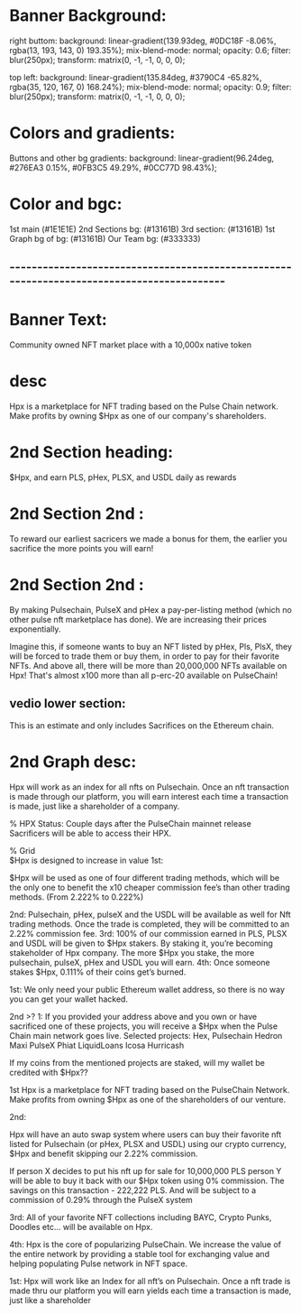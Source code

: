 # Banner Background:

right buttom:
background: linear-gradient(139.93deg, #0DC18F -8.06%, rgba(13, 193, 143, 0) 193.35%);
mix-blend-mode: normal;
opacity: 0.6;
filter: blur(250px);
transform: matrix(0, -1, -1, 0, 0, 0);

top left:
background: linear-gradient(135.84deg, #3790C4 -65.82%, rgba(35, 120, 167, 0) 168.24%);
mix-blend-mode: normal;
opacity: 0.9;
filter: blur(250px);
transform: matrix(0, -1, -1, 0, 0, 0);

# Colors and gradients:

Buttons and other bg gradients:
background: linear-gradient(96.24deg, #276EA3 0.15%, #0FB3C5 49.29%, #0CC77D 98.43%);

# Color and bgc:

1st main
(#1E1E1E)
2nd Sections bg:
(#13161B)
3rd section:
(#13161B)
1st Graph bg of bg:
(#13161B)
Our Team bg:
(#333333)

## ------------------------------------------------------------------------------------------

# Banner Text:

Community owned NFT market place with a 10,000x native token

# desc

Hpx is a marketplace for NFT trading based on the Pulse Chain network.
Make profits by owning $Hpx as one of our company's shareholders.

# 2nd Section heading:

$Hpx, and earn PLS,
pHex, PLSX, and USDL daily as rewards

# 2nd Section 2nd :

To reward our earliest sacricers we made a bonus for them, the earlier you sacrifice the more points you will earn!

# 2nd Section 2nd :

By making Pulsechain, PulseX and pHex a pay-per-listing method (which no other pulse nft marketplace has done).
We are increasing their prices exponentially.

Imagine this, if someone wants to buy an NFT listed by pHex, Pls, PlsX, they will be forced to trade them or buy them, in order to pay for their favorite NFTs. And above all, there will be more than 20,000,000 NFTs available on Hpx! That's almost x100 more than all p-erc-20 available on PulseChain!

## vedio lower section:

This is an estimate and only includes Sacrifices on the Ethereum chain.

# 2nd Graph desc:

Hpx will work as an index for all nfts on Pulsechain. Once an nft transaction is made through our platform, you will earn interest each time a transaction is made, just like a shareholder of a company.

% HPX Status:
Couple days after the PulseChain mainnet release Sacrificers will be able to access their HPX.

% Grid  
$Hpx is designed to increase in value
1st:

$Hpx will be used as one of four different trading methods, which will be the only one to benefit the x10 cheaper commission fee’s than other trading methods. (From 2.222% to 0.222%)

2nd: Pulsechain, pHex, pulseX and the USDL will be available as well for Nft trading methods. Once the trade is completed, they will be committed to an 2.22% commission fee.
3rd:
100% of our commission earned in PLS, PLSX and USDL will be given to $Hpx stakers. By staking it, you’re becoming stakeholder of Hpx company. The more $Hpx you stake, the more pulsechain, pulseX, pHex and USDL you will earn.
4th:
Once someone stakes $Hpx, 0.111% of their coins get’s burned.

<!-- Air Drop -->

1st:
We only need your public Ethereum wallet address, so there is no way you can get your wallet hacked.

2nd >? 1:
If you provided your address above and you own or have sacrificed one of these projects, you will receive a $Hpx when the Pulse Chain main network goes live. Selected projects: Hex, Pulsechain Hedron Maxi PulseX Phiat LiquidLoans Icosa Hurricash

If my coins from the mentioned projects are staked,
will my wallet be credited with $Hpx??

<!-- About -->

1st
Hpx is a marketplace for NFT trading based on the PulseChain Network. Make profits from owning $Hpx as one of the shareholders of our venture.

2nd:

Hpx will have an auto swap system where users can buy their favorite nft listed for Pulsechain (or pHex, PLSX and USDL) using our crypto currency, $Hpx and benefit skipping our 2.22% commission.

If person X decides to put his nft up for sale for 10,000,000 PLS person Y will be able to buy it back with our $Hpx token using 0% commission. The savings on this transaction - 222,222 PLS. And will be subject to a commission of 0.29% through the PulseX system

3rd:
All of your favorite NFT collections including BAYC, Crypto Punks, Doodles etc... will be available on Hpx.

4th:
Hpx is the core of popularizing PulseChain. We increase the value of the entire network by providing a stable tool for exchanging value and helping populating Pulse network in NFT space.

<!-- Footer -->

1st:
Hpx will work like an Index for all nft’s on Pulsechain. Once a nft trade is made thru our platform you will earn yields each time a transaction is made, just like a shareholder
